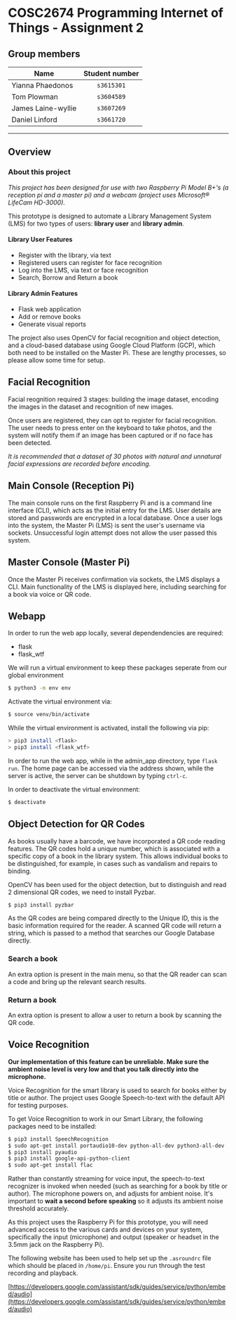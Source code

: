 # COSC2674 Programming Internet of Things - Assignment 2

## Group members
| Name | Student number |
|--|:--:|
| Yianna Phaedonos | `s3615301` |
| Tom Plowman | `s3604589` |
| James Laine-wyllie | `s3607269` |
| Daniel Linford | `s3661720` |

---
## Overview
### About this project

*This project has been designed for use with two Raspberry Pi Model B+'s (a reception pi and a master pi) and a webcam (project uses Microsoft® LifeCam HD-3000).*

This prototype is designed to automate a Library Management System (LMS) for two types of users: **library user** and **library admin**. 

#### Library User Features
* Register with the library, via text
* Registered users can register for face recognition
* Log into the LMS, via text or face recognition
* Search, Borrow and Return a book

#### Library Admin Features
* Flask web application
* Add or remove books
* Generate visual reports

The project also uses OpenCV for facial recognition and object detection, and a cloud-based database using Google Cloud Platform (GCP), which both need to be installed on the Master Pi. These are lengthy processes, so please allow some time for setup.


## Facial Recognition

Facial reognition required 3 stages: building the image dataset, encoding the images in the dataset and recognition of new images.

Once users are registered, they can opt to register for facial recognition. The user needs to press enter on the keyboard to take photos, and the system will notify them if an image has been captured or if no face has been detected.

*It is recommended that a dataset of 30 photos with natural and unnatural facial expressions are recorded before encoding.*


## Main Console (Reception Pi)

The main console runs on the first Raspberry Pi and is a command line interface (CLI), which acts as the initial entry for the LMS. User details are stored and passwords are encrypted in a local database. Once a user logs into the system, the Master Pi (LMS) is sent the user's username via sockets. Unsuccessful login attempt does not allow the user passed this system.


## Master Console (Master Pi)

Once the Master Pi receives confirmation via sockets, the LMS displays a CLI. Main functionality of the LMS is displayed here, including searching for a book via voice or QR code.


## Webapp

In order to run the web app locally, several dependendencies are required:
  * flask
  * flask_wtf

We will run a virtual environment to keep these packages seperate from our
global environment

```bash
$ python3 -m env env
```

Activate the virtual environment via:

```bash
$ source venv/bin/activate
```

While the virtual environment is activated, install the following via pip:
  
```bash
> pip3 install <flask>
> pip3 install <flask_wtf>
```

  In order to run the web app, while in the admin_app directory, type `flask run`. The home page can be accessed via the address shown, while
  the server is active, the server can be shutdown by typing `ctrl-c`.

In order to deactivate the virtual environment:

```bash
$ deactivate
```

## Object Detection for QR Codes

As books usually have a barcode, we have incorporated a QR code reading features. The QR codes hold a unique number, which is associated with a specific copy of a book in the library system. This allows individual books to be distinguished, for example, in cases such as vandalism and repairs to binding.

OpenCV has been used for the object detection, but to distinguish and read 2 dimensional QR codes, we need to install Pyzbar.

```bash
$ pip3 install pyzbar
```

As the QR codes are being compared directly to the Unique ID, this is the basic information required for the reader. A scanned QR code will return a string, which is passed to a method that searches our Google Database directly. 

### Search a book

An extra option is present in the main menu, so that the QR reader can scan a code and bring up the relevant search results.

### Return a book

An extra option is present to allow a user to return a book by scanning the QR code.


## Voice Recognition

**Our implementation of this feature can be unreliable. Make sure the ambient noise level is very low and that you talk directly into the microphone.**

Voice Recognition for the smart library is used to search for books either by title or author. The project uses Google Speech-to-text with the default API for testing purposes. 

To get Voice Recognition to work in our Smart Library, the following packages need to be installed:

```bash
$ pip3 install SpeechRecognition
$ sudo apt-get install portaudio10-dev python-all-dev python3-all-dev
$ pip3 install pyaudio
$ pip3 install google-api-python-client
$ sudo apt-get install flac
```

Rather than constantly streaming for voice input, the speech-to-text recognizer is invoked when needed (such as searching for a book by title or author). The microphone powers on, and adjusts for ambient noise. It's important to **wait a second before speaking** so it adjusts its ambient noise threshold accurately.

As this project uses the Raspberry Pi for this prototype, you will need advanced access to the various cards and devices on your system, specifically the input (microphone) and output (speaker or headset in the 3.5mm jack on the Raspberry Pi).

The following website has been used to help set up the `.asroundrc` file which should be placed in `/home/pi`. Ensure you run through the test recording and playback.

[https://developers.google.com/assistant/sdk/guides/service/python/embed/audio](https://developers.google.com/assistant/sdk/guides/service/python/embed/audio)




